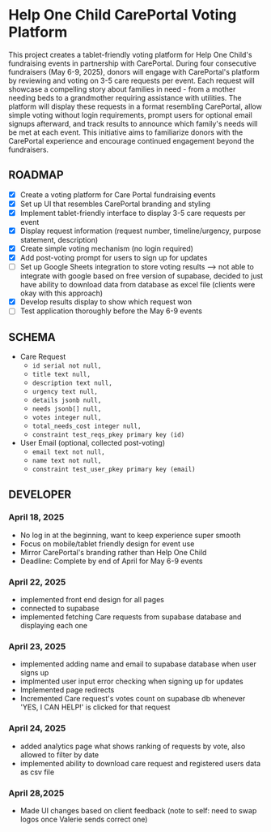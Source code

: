 # Help One Child CarePortal Voting Platform

This project creates a tablet-friendly voting platform for Help One Child's fundraising events in partnership with CarePortal. During four consecutive fundraisers (May 6-9, 2025), donors will engage with CarePortal's platform by reviewing and voting on 3-5 care requests per event. Each request will showcase a compelling story about families in need - from a mother needing beds to a grandmother requiring assistance with utilities. The platform will display these requests in a format resembling CarePortal, allow simple voting without login requirements, prompt users for optional email signups afterward, and track results to announce which family's needs will be met at each event. This initiative aims to familiarize donors with the CarePortal experience and encourage continued engagement beyond the fundraisers.

## ROADMAP
- [X] Create a voting platform for Care Portal fundraising events
- [X] Set up UI that resembles CarePortal branding and styling
- [X] Implement tablet-friendly interface to display 3-5 care requests per event
- [X] Display request information (request number, timeline/urgency, purpose statement, description)
- [X] Create simple voting mechanism (no login required)
- [X] Add post-voting prompt for users to sign up for updates
- [ ] Set up Google Sheets integration to store voting results --> not able to integrate with google based on free version of supabase, decided to just have ability to download data from database as excel file (clients were okay with this approach)
- [X] Develop results display to show which request won
- [ ] Test application thoroughly before the May 6-9 events

## SCHEMA
- Care Request
  - `id serial not null,`
  - `title text null,`
  - `description text null,`
  - `urgency text null,`
  - `details jsonb null,`
  - `needs jsonb[] null,`
  - `votes integer null,`
  - `total_needs_cost integer null,`
  - `constraint test_reqs_pkey primary key (id)`
- User Email (optional, collected post-voting)
  -  `email text not null,`
  - `name text not null,`
  - `constraint test_user_pkey primary key (email)`

## DEVELOPER
### April 18, 2025
- No log in at the beginning, want to keep experience super smooth
- Focus on mobile/tablet friendly design for event use
- Mirror CarePortal's branding rather than Help One Child
- Deadline: Complete by end of April for May 6-9 events

### April 22, 2025
- implemented front end design for all pages
- connected to supabase
- implemented fetching Care requests from supabase database and displaying each one

### April 23, 2025
- implemented adding name and email to supabase database when user signs up
- implmented user input error checking when signing up for updates
- Implemented page redirects
- Incremented Care request's votes count on supabase db whenever 'YES, I CAN HELP!' is clicked for that request

### April 24, 2025
- added analytics page what shows ranking of requests by vote, also allowed to filter by date
- implemented ability to download care request and registered users data as csv file

### April 28,2025
- Made UI changes based on client feedback (note to self: need to swap logos once Valerie sends correct one)

